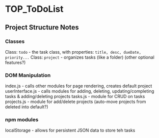 # TOP_ToDoList

## Project Structure Notes

### Classes
Class: `todo` - the task class, with properties: `title, desc, dueDate, priority...`
Class: `project` - organizes tasks (like a folder) (other optional features?)

### DOM Manipulation
index.js - calls other modules for page rendering, creates default project
userInterface.js - calls modules for adding, deleting, updating/completing tasks & adding/deleting projects
tasks.js - module for CRUD on tasks
projects.js - module for add/delete projects (auto-move projects from deleted into default?)

### npm modules
localStorage - allows for persistent JSON data to store teh tasks